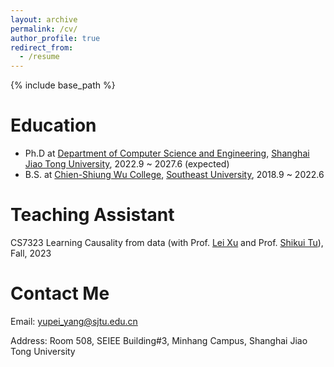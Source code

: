 ```yaml
---
layout: archive
permalink: /cv/
author_profile: true
redirect_from:
  - /resume
---
```

{% include base_path %}

Education
=========

* Ph.D at [Department of Computer Science and Engineering](http://www.cs.sjtu.edu.cn/), [Shanghai Jiao Tong University](http://www.sjtu.edu.cn/), 2022.9 ~ 2027.6 (expected)
* B.S. at [Chien-Shiung Wu College](https://wjx.seu.edu.cn/), [Southeast University](https://www.seu.edu.cn/), 2018.9 ~ 2022.6

# Teaching Assistant

CS7323 Learning Causality from data (with Prof. [Lei Xu](https://www.cse.cuhk.edu.hk/~lxu/) and Prof. [Shikui Tu](https://www.cs.sjtu.edu.cn/~tushikui/)), Fall, 2023

# Contact Me

Email: yupei_yang@sjtu.edu.cn

Address: Room 508, SEIEE Building#3, Minhang Campus, Shanghai Jiao Tong University
